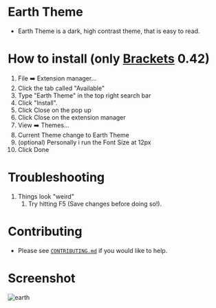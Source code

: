 Earth Theme
===========

* Earth Theme is a dark, high contrast theme, that is easy to read.

How to install (only [Brackets](http://www.brackets.io/) 0.42)
==========================

1. File :arrow_right: Extension manager…
2. Click the tab called "Available"
3. Type "Earth Theme" in the top right search bar
4. Click "Install".
5. Click Close on the pop up
6. Click Close on the extension manager
7. View :arrow_right: Themes…
8. Current Theme change to Earth Theme
9. (optional) Personally i run the Font Size at 12px
10. Click Done 

Troubleshooting
==========================
1. Things look "weird"
	1. Try hitting F5 (Save changes before doing so!).

Contributing
==========================
* Please see [`CONTRIBUTING.md`](CONTRIBUTING.md) if you would like to help.

Screenshot
==========================

![earth](https://github.com/Denisov21/EarthThemeForBrackets/raw/master/screenshot.png)
